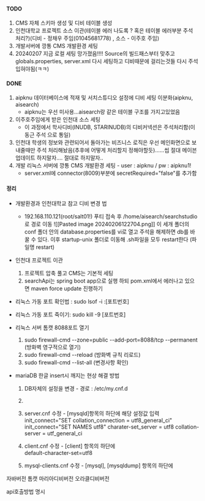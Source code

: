 
#### TODO
1. CMS 자체  스키마 생성 및 디비 테이블 생성 
2. 인천대학교 프로젝트 소스 이관(테이블 에러 나도록 ? 혹은 테이블 에러부분 주석 처리?)(디비 - 정채우 주임(01045681778) , 소스 - 이주호 주임)
3. 개발서버에 깡통 CMS 개발환경 세팅
4. 20240207 지금 로컬 세팅 망가졌음!!!! Source의 빌드패스부터 맞추고 globals.properties, server.xml 다시 세팅하고 디비때문에 걸리는것들 다시 주석 입혀야됨(ㅋㅋ)

#### DONE
 1. aipknu 데이터베이스에 적재 및 서치스튜디오 설정에 디비 세팅 이분화(aipknu, aisearch)
	 - aipknu는 우선 미사용...aisearch랑 같은 테이블 구조를 가지고있었음 
 2. 이주호주임에게 받은 인천대 소스 세팅
	 - 이 과정에서 학사디비(INUDB, STARINUDB)의 디비커넥션은 주석처리함(이동근 주석 으로 통일)
3. 인천대 학생의 정보와 관련되어서 돌아가는 비즈니스 로직은 우선 메인화면으로 보내줄때만 주석 처리해놨음(추후에 어떻게 처리할지 정해야할듯)......씹 절대 메이븐 업데이트 하지말자.... 절대로 하지말자..
4. 개발 리눅스 서버에 깡통 CMS 개발환경 세팅 - user : aipknu / pw : aipknu1!
	- server.xml에 connector(8009)부분에 secretRequired="false"를 추가함



#### 정리
 - 개발환경과 인천대학교 참고 디비 변경 법
	 - 192.168.110.121(root/salt01!) 푸티 접속 후 /home/aisearch/searchstudio로 경로 이동
	       ![[Pasted image 20240206122704.png]]
	     이 세개 폴더의 conf 폴더 안의 database.properties를 vi로 열고 주석을 해제하면 db를 바꿀 수 있다. 
	     이후 startup-unix 폴더로 이동해 .sh파일을 모두 restart한다 (파일명 restart)

- 인천대 프로젝트 이관
	1. 프로젝트 압축 풀고 CMS는 기본적 세팅
	2. searchApi는 spring boot app으로 실행 하되 pom.xml에서 에러나고 있으면 maven force update 진행하기

- 리눅스 가동 포트 확인법 : sudo lsof -i :\[포트번호]
- 리눅스 가동 포트 죽이기: sudo kill -9 \[포트번호]

- 리눅스 서버 톰캣 8088포트 열기
	 1. sudo firewall-cmd --zone=public --add-port=8088/tcp --permanent (방화벽 영구적으로 열기)
	 2. sudo firewall-cmd --reload (방화벽 규칙 리로드)
	 3. sudo firewall-cmd --list-all (변경사항 확인)

- mariaDB 한글 insert시 깨지는 현상 해결 방법
	1. DB자체의 설정을 변경 - 경로 : /etc/my.cnf.d
	2. 
	3. server.cnf 수정 - \[mysqld\]항목의 하단에 해당 설정값 입력	
		 init_connect="SET collation_connection = utf8_general_ci"
		 init_connect="SET NAMES utf8"
		 charater-set_server = utf8
		 collation-server = utf_general_ci
		 
	4. client.cnf 수정 - \[client] 항목의 하단에	
		  default-character-set=utf8
		  
	5. mysql-clients.cnf 수정 - \[mysql], \[mysqldump] 항목의 하단에	





자바버전
톰캣
마리아디비버전
오라클디비버전

api호출방법 명시